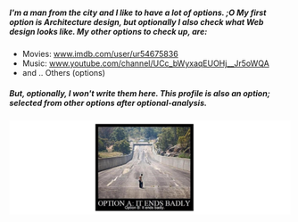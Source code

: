 

<!--
**willet26/willet26** is a ✨ _special_ ✨ repository because its `README.md` (this file) appears on your GitHub profile.

Here are some ideas to get you started:

- 🔭 I’m currently working on ...
- 🌱 I’m currently learning ...
- 👯 I’m looking to collaborate on ...
- 🤔 I’m looking for help with ...
- 💬 Ask me about ...
- 📫 How to reach me: ...
- 😄 Pronouns: ...
- ⚡ Fun fact: ...

### Hi there 👋
-->
##### I'm a man from the city and I like to have a lot of options. ;O My first option is Architecture design, but optionally I also check what Web design looks like. My other options to check up, are:
- Movies: www.imdb.com/user/ur54675836
- Music: www.youtube.com/channel/UCc_bWyxaqEUOHj__Jr5oWQA
- and .. Others (options)
##### But, optionally, I won't write them here. This profile is also an option; selected from other options after optional-analysis.

![preview](./images-view/option-a&b.png)
